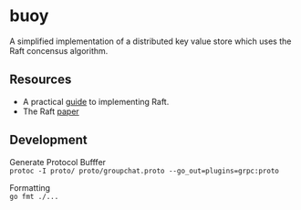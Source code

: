 # buoy

A simplified implementation of a distributed key value store which uses the Raft concensus algorithm. 

## Resources
- A practical [guide](https://eli.thegreenplace.net/2020/implementing-raft-part-0-introduction/) to implementing Raft.  
- The Raft [paper](https://raft.github.io/raft.pdf)

## Development  

Generate Protocol Bufffer    
`protoc -I proto/ proto/groupchat.proto --go_out=plugins=grpc:proto`

Formatting  
`go fmt ./...`
